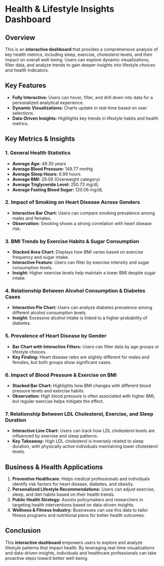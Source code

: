# Health & Lifestyle Insights Dashboard 

## Overview
This is an **interactive dashboard** that provides a comprehensive analysis of key health metrics, including sleep, exercise, cholesterol levels, and their impact on overall well-being. Users can explore dynamic visualizations, filter data, and analyze trends to gain deeper insights into lifestyle choices and health indicators.

## Key Features  
- **Fully Interactive:** Users can hover, filter, and drill down into data for a personalized analytical experience.  
- **Dynamic Visualizations:** Charts update in real-time based on user selections.  
- **Data-Driven Insights:** Highlights key trends in lifestyle habits and health metrics.  

## Key Metrics & Insights  

### 1. **General Health Statistics**  
   - **Average Age:** 49.30 years  
   - **Average Blood Pressure:** 149.77 mmHg  
   - **Average Sleep Hours:** 6.99 hours  
   - **Average BMI:** 29.08 (Overweight category)  
   - **Average Triglyceride Level:** 250.73 mg/dL  
   - **Average Fasting Blood Sugar:** 120.06 mg/dL  

### 2. **Impact of Smoking on Heart Disease Across Genders**  
   - **Interactive Bar Chart:** Users can compare smoking prevalence among males and females.  
   - **Observation:** Smoking shows a strong correlation with heart disease risk.  

### 3. **BMI Trends by Exercise Habits & Sugar Consumption**  
   - **Stacked Area Chart:** Displays how BMI varies based on exercise frequency and sugar intake.  
   - **Interactive Feature:** Users can filter by exercise intensity and sugar consumption levels.  
   - **Insight:** Higher exercise levels help maintain a lower BMI despite sugar intake.  

### 4. **Relationship Between Alcohol Consumption & Diabetes Cases**  
   - **Interactive Pie Chart:** Users can analyze diabetes prevalence among different alcohol consumption levels.  
   - **Insight:** Excessive alcohol intake is linked to a higher probability of diabetes.  

### 5. **Prevalence of Heart Disease by Gender**  
   - **Bar Chart with Interactive Filters:** Users can filter data by age groups or lifestyle choices.  
   - **Key Finding:** Heart disease rates are slightly different for males and females, but both groups show significant cases.  

### 6. **Impact of Blood Pressure & Exercise on BMI**  
   - **Stacked Bar Chart:** Highlights how BMI changes with different blood pressure levels and exercise habits.  
   - **Observation:** High blood pressure is often associated with higher BMI, but regular exercise helps mitigate the effect.  

### 7. **Relationship Between LDL Cholesterol, Exercise, and Sleep Duration**  
   - **Interactive Line Chart:** Users can track how LDL cholesterol levels are influenced by exercise and sleep patterns.  
   - **Key Takeaway:** High LDL cholesterol is inversely related to sleep duration, with physically active individuals maintaining lower cholesterol levels.  

## Business & Health Applications  
1. **Preventive Healthcare:** Helps medical professionals and individuals identify risk factors for heart disease, diabetes, and obesity.  
2. **Personalized Lifestyle Recommendations:** Users can adjust exercise, sleep, and diet habits based on their health trends.  
3. **Public Health Strategy:** Assists policymakers and researchers in targeting health interventions based on data-driven insights.  
4. **Wellness & Fitness Industry:** Businesses can use this data to tailor fitness programs and nutritional plans for better health outcomes.  

## Conclusion  
This **interactive dashboard** empowers users to explore and analyze lifestyle patterns that impact health. By leveraging real-time visualizations and data-driven insights, individuals and healthcare professionals can take proactive steps toward better well-being.  

